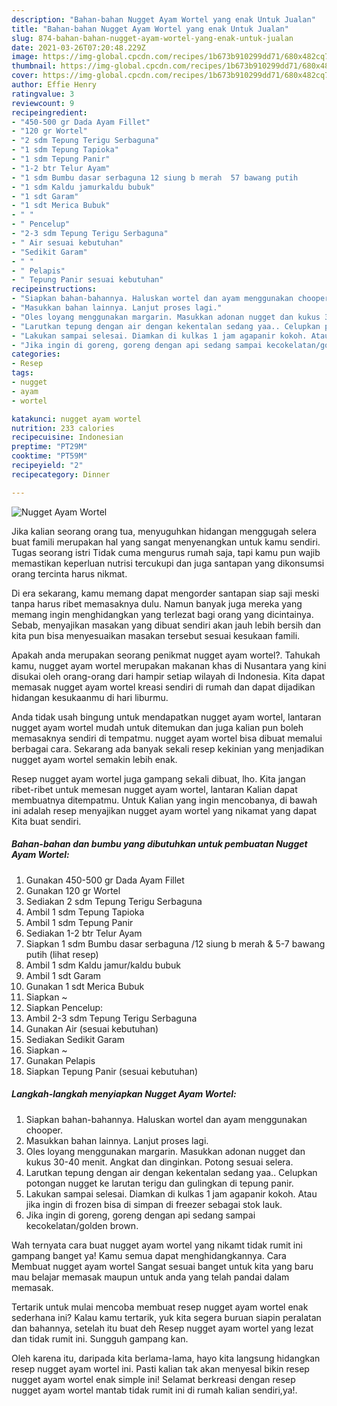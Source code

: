 ```yaml
---
description: "Bahan-bahan Nugget Ayam Wortel yang enak Untuk Jualan"
title: "Bahan-bahan Nugget Ayam Wortel yang enak Untuk Jualan"
slug: 874-bahan-bahan-nugget-ayam-wortel-yang-enak-untuk-jualan
date: 2021-03-26T07:20:48.229Z
image: https://img-global.cpcdn.com/recipes/1b673b910299dd71/680x482cq70/nugget-ayam-wortel-foto-resep-utama.jpg
thumbnail: https://img-global.cpcdn.com/recipes/1b673b910299dd71/680x482cq70/nugget-ayam-wortel-foto-resep-utama.jpg
cover: https://img-global.cpcdn.com/recipes/1b673b910299dd71/680x482cq70/nugget-ayam-wortel-foto-resep-utama.jpg
author: Effie Henry
ratingvalue: 3
reviewcount: 9
recipeingredient:
- "450-500 gr Dada Ayam Fillet"
- "120 gr Wortel"
- "2 sdm Tepung Terigu Serbaguna"
- "1 sdm Tepung Tapioka"
- "1 sdm Tepung Panir"
- "1-2 btr Telur Ayam"
- "1 sdm Bumbu dasar serbaguna 12 siung b merah  57 bawang putih           lihat resep"
- "1 sdm Kaldu jamurkaldu bubuk"
- "1 sdt Garam"
- "1 sdt Merica Bubuk"
- " "
- " Pencelup"
- "2-3 sdm Tepung Terigu Serbaguna"
- " Air sesuai kebutuhan"
- "Sedikit Garam"
- " "
- " Pelapis"
- " Tepung Panir sesuai kebutuhan"
recipeinstructions:
- "Siapkan bahan-bahannya. Haluskan wortel dan ayam menggunakan chooper."
- "Masukkan bahan lainnya. Lanjut proses lagi."
- "Oles loyang menggunakan margarin. Masukkan adonan nugget dan kukus 30-40 menit. Angkat dan dinginkan. Potong sesuai selera."
- "Larutkan tepung dengan air dengan kekentalan sedang yaa.. Celupkan potongan nugget ke larutan terigu dan gulingkan di tepung panir."
- "Lakukan sampai selesai. Diamkan di kulkas 1 jam agapanir kokoh. Atau jika ingin di frozen bisa di simpan di freezer sebagai stok lauk."
- "Jika ingin di goreng, goreng dengan api sedang sampai kecokelatan/golden brown."
categories:
- Resep
tags:
- nugget
- ayam
- wortel

katakunci: nugget ayam wortel 
nutrition: 233 calories
recipecuisine: Indonesian
preptime: "PT29M"
cooktime: "PT59M"
recipeyield: "2"
recipecategory: Dinner

---
```



![Nugget Ayam Wortel](https://img-global.cpcdn.com/recipes/1b673b910299dd71/680x482cq70/nugget-ayam-wortel-foto-resep-utama.jpg)

Jika kalian seorang orang tua, menyuguhkan hidangan menggugah selera buat famili merupakan hal yang sangat menyenangkan untuk kamu sendiri. Tugas seorang istri Tidak cuma mengurus rumah saja, tapi kamu pun wajib memastikan keperluan nutrisi tercukupi dan juga santapan yang dikonsumsi orang tercinta harus nikmat.

Di era  sekarang, kamu memang dapat mengorder santapan siap saji meski tanpa harus ribet memasaknya dulu. Namun banyak juga mereka yang memang ingin menghidangkan yang terlezat bagi orang yang dicintainya. Sebab, menyajikan masakan yang dibuat sendiri akan jauh lebih bersih dan kita pun bisa menyesuaikan masakan tersebut sesuai kesukaan famili. 



Apakah anda merupakan seorang penikmat nugget ayam wortel?. Tahukah kamu, nugget ayam wortel merupakan makanan khas di Nusantara yang kini disukai oleh orang-orang dari hampir setiap wilayah di Indonesia. Kita dapat memasak nugget ayam wortel kreasi sendiri di rumah dan dapat dijadikan hidangan kesukaanmu di hari liburmu.

Anda tidak usah bingung untuk mendapatkan nugget ayam wortel, lantaran nugget ayam wortel mudah untuk ditemukan dan juga kalian pun boleh memasaknya sendiri di tempatmu. nugget ayam wortel bisa dibuat memalui berbagai cara. Sekarang ada banyak sekali resep kekinian yang menjadikan nugget ayam wortel semakin lebih enak.

Resep nugget ayam wortel juga gampang sekali dibuat, lho. Kita jangan ribet-ribet untuk memesan nugget ayam wortel, lantaran Kalian dapat membuatnya ditempatmu. Untuk Kalian yang ingin mencobanya, di bawah ini adalah resep menyajikan nugget ayam wortel yang nikamat yang dapat Kita buat sendiri.

<!--inarticleads1-->

##### Bahan-bahan dan bumbu yang dibutuhkan untuk pembuatan Nugget Ayam Wortel:

1. Gunakan 450-500 gr Dada Ayam Fillet
1. Gunakan 120 gr Wortel
1. Sediakan 2 sdm Tepung Terigu Serbaguna
1. Ambil 1 sdm Tepung Tapioka
1. Ambil 1 sdm Tepung Panir
1. Sediakan 1-2 btr Telur Ayam
1. Siapkan 1 sdm Bumbu dasar serbaguna /12 siung b merah &amp; 5-7 bawang putih           (lihat resep)
1. Ambil 1 sdm Kaldu jamur/kaldu bubuk
1. Ambil 1 sdt Garam
1. Gunakan 1 sdt Merica Bubuk
1. Siapkan  ~
1. Siapkan  Pencelup:
1. Ambil 2-3 sdm Tepung Terigu Serbaguna
1. Gunakan  Air (sesuai kebutuhan)
1. Sediakan Sedikit Garam
1. Siapkan  ~
1. Gunakan  Pelapis
1. Siapkan  Tepung Panir (sesuai kebutuhan)




<!--inarticleads2-->

##### Langkah-langkah menyiapkan Nugget Ayam Wortel:

1. Siapkan bahan-bahannya. Haluskan wortel dan ayam menggunakan chooper.
1. Masukkan bahan lainnya. Lanjut proses lagi.
1. Oles loyang menggunakan margarin. Masukkan adonan nugget dan kukus 30-40 menit. Angkat dan dinginkan. Potong sesuai selera.
1. Larutkan tepung dengan air dengan kekentalan sedang yaa.. Celupkan potongan nugget ke larutan terigu dan gulingkan di tepung panir.
1. Lakukan sampai selesai. Diamkan di kulkas 1 jam agapanir kokoh. Atau jika ingin di frozen bisa di simpan di freezer sebagai stok lauk.
1. Jika ingin di goreng, goreng dengan api sedang sampai kecokelatan/golden brown.




Wah ternyata cara buat nugget ayam wortel yang nikamt tidak rumit ini gampang banget ya! Kamu semua dapat menghidangkannya. Cara Membuat nugget ayam wortel Sangat sesuai banget untuk kita yang baru mau belajar memasak maupun untuk anda yang telah pandai dalam memasak.

Tertarik untuk mulai mencoba membuat resep nugget ayam wortel enak sederhana ini? Kalau kamu tertarik, yuk kita segera buruan siapin peralatan dan bahannya, setelah itu buat deh Resep nugget ayam wortel yang lezat dan tidak rumit ini. Sungguh gampang kan. 

Oleh karena itu, daripada kita berlama-lama, hayo kita langsung hidangkan resep nugget ayam wortel ini. Pasti kalian tak akan menyesal bikin resep nugget ayam wortel enak simple ini! Selamat berkreasi dengan resep nugget ayam wortel mantab tidak rumit ini di rumah kalian sendiri,ya!.

